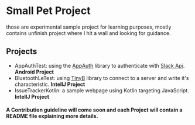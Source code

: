 # Small Pet Project

those are experimental sample project for learning purposes, mostly contains unfinish project where I hit a wall and looking for guidance.


## Projects

* AppAuthTest: using the [AppAuth](https://github.com/openid/AppAuth-Android) library to authenticate with [Slack Api](https://api.slack.com/docs/oauth). **Android Project**
* BluetoothLeTest: using [TinyB](https://github.com/intel-iot-devkit/tinyb) library to connect to a server and write it's characteristic. **IntellJ Project**
* IssueTrackerKotlin: a sample webpage using Kotlin targeting JavaScript. **IntellJ Project**


#### A Contribution guideline will come soon and each Project will contain a README file explaining more details.
 
